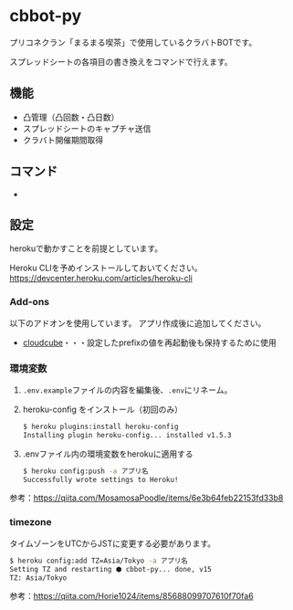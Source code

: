 # cbbot-py

プリコネクラン「まるまる喫茶」で使用しているクラバトBOTです。

スプレッドシートの各項目の書き換えをコマンドで行えます。


## 機能

- 凸管理（凸回数・凸日数）
- スプレッドシートのキャプチャ送信
- クラバト開催期間取得



## コマンド

- 



## 設定

herokuで動かすことを前提としています。

Heroku CLIを予めインストールしておいてください。
<https://devcenter.heroku.com/articles/heroku-cli>


### Add-ons

以下のアドオンを使用しています。
アプリ作成後に追加してください。

- [cloudcube](https://elements.heroku.com/addons/cloudcube)・・・設定したprefixの値を再起動後も保持するために使用


### 環境変数

1. `.env.example`ファイルの内容を編集後、`.env`にリネーム。

2. heroku-config をインストール（初回のみ）

   ```bash
   $ heroku plugins:install heroku-config
   Installing plugin heroku-config... installed v1.5.3
   ```

3. .envファイル内の環境変数をherokuに適用する

   ```bash
   $ heroku config:push -a アプリ名
   Successfully wrote settings to Heroku!
   ```

参考：<https://qiita.com/MosamosaPoodle/items/6e3b64feb22153fd33b8>


### timezone

タイムゾーンをUTCからJSTに変更する必要があります。

```bash
$ heroku config:add TZ=Asia/Tokyo -a アプリ名
Setting TZ and restarting ⬢ cbbot-py... done, v15
TZ: Asia/Tokyo
```

参考：<https://qiita.com/Horie1024/items/85688099707610f70fa6>